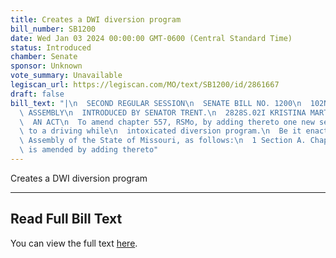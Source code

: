 ```yaml
---
title: Creates a DWI diversion program
bill_number: SB1200
date: Wed Jan 03 2024 00:00:00 GMT-0600 (Central Standard Time)
status: Introduced
chamber: Senate
sponsor: Unknown
vote_summary: Unavailable
legiscan_url: https://legiscan.com/MO/text/SB1200/id/2861667
draft: false
bill_text: "|\n  SECOND REGULAR SESSION\n  SENATE BILL NO. 1200\n  102ND GENERA L\
  \ ASSEMBLY\n  INTRODUCED BY SENATOR TRENT.\n  2828S.02I KRISTINA MARTIN, Secretary\n\
  \  AN ACT\n  To amend chapter 557, RSMo, by adding thereto one new section relating\
  \ to a driving while\n  intoxicated diversion program.\n  Be it enacted by the General\
  \ Assembly of the State of Missouri, as follows:\n  1 Section A. Chapter 557, RSMo,\
  \ is amended by adding thereto"
---
```

Creates a DWI diversion program

---

## Read Full Bill Text

You can view the full text [here](https://legiscan.com/MO/text/SB1200/id/2861667).
